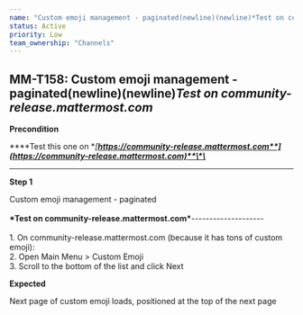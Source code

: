 ```yaml
---
name: "Custom emoji management - paginated(newline)(newline)*Test on community-release.mattermost.com*"
status: Active
priority: Low
team_ownership: "Channels"
---
```


## MM-T158: Custom emoji management - paginated(newline)(newline)_Test on community-release.mattermost.com_

**Precondition**

**\*\*Test this one on **[**https://community-release.mattermost.com**](https://community-release.mattermost.com)**\*\***

---

**Step 1**

Custom emoji management - paginated\
\
**\*Test on community-release.mattermost.com\***--------------------\
\
1\. On community-release.mattermost.com (because it has tons of custom emoji):\
2\. Open Main Menu > Custom Emoji\
3\. Scroll to the bottom of the list and click Next

**Expected**

Next page of custom emoji loads, positioned at the top of the next page
